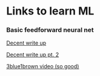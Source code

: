 # Links to learn ML
### Basic feedforward neural net
[Decent write up](https://medium.com/technologymadeeasy/for-dummies-the-introduction-to-neural-networks-we-all-need-c50f6012d5eb)

[Decent write up pt. 2](https://medium.com/technologymadeeasy/for-dummies-the-introduction-to-neural-networks-we-all-need-part-2-1218d5dc043)

[3blue1brown video (so good)](https://www.youtube.com/watch?v=aircAruvnKk)

